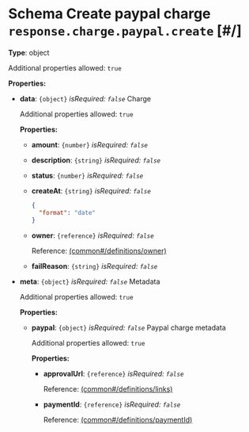 # Schema Create paypal charge `response.charge.paypal.create`  [#/]


**Type**: object





Additional properties allowed: `true`


**Properties:**


 - **data**: `{object}` *isRequired: `false`* Charge
    
    <a name="/properties/data"/>
    
    
    
    
    
    Additional properties allowed: `true`
    
    
    **Properties:**
    
    
     - **amount**: `{number}` *isRequired: `false`* 
     - **description**: `{string}` *isRequired: `false`* 
     - **status**: `{number}` *isRequired: `false`* 
     - **createAt**: `{string}` *isRequired: `false`* 
        ```json
        {
          "format": "date"
        }
        ```
        
     - **owner**: `{reference}` *isRequired: `false`* 
        
        Reference: <a href="common.md#/definitions/owner">  (common#/definitions/owner)</a>
        
     - **failReason**: `{string}` *isRequired: `false`* 
    
 - **meta**: `{object}` *isRequired: `false`* Metadata
    
    <a name="/properties/meta"/>
    
    
    
    
    
    Additional properties allowed: `true`
    
    
    **Properties:**
    
    
     - **paypal**: `{object}` *isRequired: `false`* Paypal charge metadata
        
        <a name="/properties/meta/properties/paypal"/>
        
        
        
        
        
        Additional properties allowed: `true`
        
        
        **Properties:**
        
        
         - **approvalUrl**: `{reference}` *isRequired: `false`* 
            
            Reference: <a href="common.md#/definitions/links">  (common#/definitions/links)</a>
            
         - **paymentId**: `{reference}` *isRequired: `false`* 
            
            Reference: <a href="common.md#/definitions/paymentId">  (common#/definitions/paymentId)</a>
            
        
    
